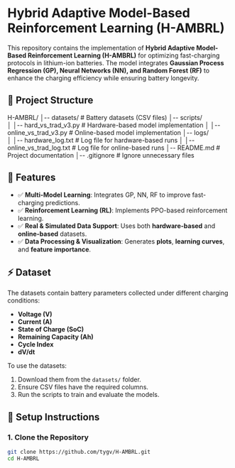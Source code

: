 
# Hybrid Adaptive Model-Based Reinforcement Learning (H-AMBRL)

This repository contains the implementation of **Hybrid Adaptive Model-Based Reinforcement Learning (H-AMBRL)** for optimizing fast-charging protocols in lithium-ion batteries. The model integrates **Gaussian Process Regression (GP), Neural Networks (NN), and Random Forest (RF)** to enhance the charging efficiency while ensuring battery longevity.

## 📂 Project Structure
H-AMBRL/
│-- datasets/                # Battery datasets (CSV files)
│-- scripts/                 
│   │-- hard_vs_trad_v3.py    # Hardware-based model implementation
│   │-- online_vs_trad_v3.py  # Online-based model implementation
│-- logs/                    
│   │-- hardware_log.txt      # Log file for hardware-based runs
│   │-- online_vs_trad_log.txt # Log file for online-based runs
│-- README.md                 # Project documentation
│-- .gitignore                 # Ignore unnecessary files


## 🚀 Features
- ✅ **Multi-Model Learning**: Integrates GP, NN, RF to improve fast-charging predictions.
- ✅ **Reinforcement Learning (RL)**: Implements PPO-based reinforcement learning.
- ✅ **Real & Simulated Data Support**: Uses both **hardware-based** and **online-based** datasets.
- ✅ **Data Processing & Visualization**: Generates **plots**, **learning curves**, and **feature importance**.

## ⚡ Dataset
The datasets contain battery parameters collected under different charging conditions:
- **Voltage (V)**
- **Current (A)**
- **State of Charge (SoC)**
- **Remaining Capacity (Ah)**
- **Cycle Index**
- **dV/dt**

To use the datasets:
1. Download them from the `datasets/` folder.
2. Ensure CSV files have the required columns.
3. Run the scripts to train and evaluate the models.

## 🔧 Setup Instructions
### **1. Clone the Repository**
```sh
git clone https://github.com/tygv/H-AMBRL.git
cd H-AMBRL
